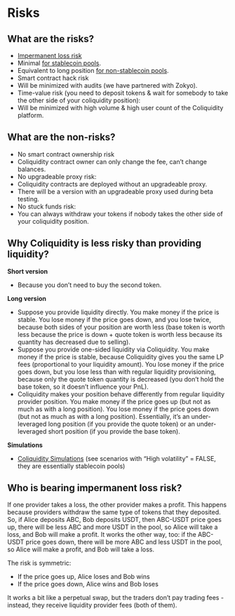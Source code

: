 # Risks

## What are the risks?

- [Impermanent loss risk](#who-is-bearing-impermanent-loss-risk)
- Minimal [for stablecoin pools](how-it-works.md#for-existing-stablecoin-pools).
- Equivalent to long position [for non-stablecoin pools](how-it-works.md#for-existing-non-stablecoin-pools).
- Smart contract hack risk
- Will be minimized with audits (we have partnered with Zokyo).
- Time-value risk (you need to deposit tokens & wait for somebody to take the other side of your coliquidity position):
- Will be minimized with high volume & high user count of the Coliquidity platform.

## What are the non-risks?

- No smart contract ownership risk
- Coliquidity contract owner can only change the fee, can’t change balances.
- No upgradeable proxy risk:
- Coliquidity contracts are deployed without an upgradeable proxy.
- There will be a version with an upgradeable proxy used during beta testing.
- No stuck funds risk:
- You can always withdraw your tokens if nobody takes the other side of your coliquidity position.

## Why Coliquidity is less risky than providing liquidity?

**Short version**

- Because you don’t need to buy the second token.

**Long version**

- Suppose you provide liquidity directly. You make money if the price is stable. You lose money if the price goes down, and you lose twice, because both sides of your position are worth less (base token is worth less because the price is down + quote token is worth less because its quantity has decreased due to selling).
- Suppose you provide one-sided liquidity via Coliquidity. You make money if the price is stable, because Coliquidity gives you the same LP fees (proportional to your liquidity amount). You lose money if the price goes down, but you lose less than with regular liquidity provisioning, because only the quote token quantity is decreased (you don’t hold the base token, so it doesn’t influence your PnL).
- Coliquidity makes your position behave differently from regular liquidity provider position. You make money if the price goes up (but not as much as with a long position). You lose money if the price goes down (but not as much as with a long position). Essentially, it’s an under-leveraged long position (if you provide the quote token) or an under-leveraged short position (if you provide the base token).

**Simulations**

- [Coliquidity Simulations](https://docs.google.com/spreadsheets/d/1IL5mPngi4a0mJvuTeiMpebVobhgyK8yAOEfxaMBkBvo/edit#)
  (see scenarios with “High volatility” = FALSE, they are essentially stablecoin pools)

## Who is bearing impermanent loss risk?

If one provider takes a loss, the other provider makes a profit. This happens because providers withdraw the same type of tokens that they deposited. So, if Alice deposits ABC, Bob deposits USDT, then ABC-USDT price goes up, there will be less ABC and more USDT in the pool, so Alice will take a loss, and Bob will make a profit. It works the other way, too: if the ABC-USDT price goes down, there will be more ABC and less USDT in the pool, so Alice will make a profit, and Bob will take a loss.

The risk is symmetric:

- If the price goes up, Alice loses and Bob wins
- If the price goes down, Alice wins and Bob loses

It works a bit like a perpetual swap, but the traders don’t pay trading fees - instead, they receive liquidity provider fees (both of them).
